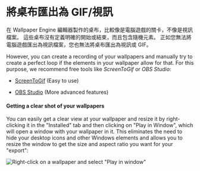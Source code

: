 # 將桌布匯出為 GIF/視訊

在 Wallpaper Engine 編輯器製作的桌布，比較像是電腦遊戲的關卡，不像是視訊檔案。 這些桌布沒有定義明確的開始或結束，而且包含隨機元素。 正如您無法將電腦遊戲匯出為視訊檔案，您也無法將桌布匯出為視訊或 GIF。

However, you can create a recording of your wallpapers and manually try to create a perfect loop if the elements in your wallpaper allow for that. For this purpose, we recommend free tools like *ScreenToGif* or *OBS Studio*:

* [ScreenToGif](https://www.screentogif.com/) (Easy to use)

* [OBS Studio](https://obsproject.com/) (More advanced features)

#### Getting a clear shot of your wallpapers

You can easily get a clear view at your wallpaper and resize it by right-clicking it in the "Installed" tab and then clicking on "Play in Window", which will open a window with your wallpaper in it. This eliminates the need to hide your desktop icons and other Windows elements and allows you to resize the window to get the size and aspect ratio you want for your "export":

![Right-click on a wallpaper and select "Play in window"](./playinwindow.gif)